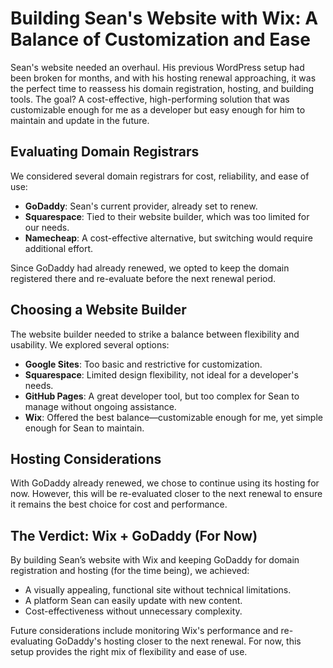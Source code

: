 # Building Sean's Website with Wix: A Balance of Customization and Ease

Sean's website needed an overhaul. His previous WordPress setup had been broken for months, and with his hosting renewal approaching, it was the perfect time to reassess his domain registration, hosting, and building tools. The goal? A cost-effective, high-performing solution that was customizable enough for me as a developer but easy enough for him to maintain and update in the future.

## Evaluating Domain Registrars
We considered several domain registrars for cost, reliability, and ease of use:

- **GoDaddy**: Sean's current provider, already set to renew.
- **Squarespace**: Tied to their website builder, which was too limited for our needs.
- **Namecheap**: A cost-effective alternative, but switching would require additional effort.

Since GoDaddy had already renewed, we opted to keep the domain registered there and re-evaluate before the next renewal period.

## Choosing a Website Builder
The website builder needed to strike a balance between flexibility and usability. We explored several options:

- **Google Sites**: Too basic and restrictive for customization.
- **Squarespace**: Limited design flexibility, not ideal for a developer's needs.
- **GitHub Pages**: A great developer tool, but too complex for Sean to manage without ongoing assistance.
- **Wix**: Offered the best balance—customizable enough for me, yet simple enough for Sean to maintain.

## Hosting Considerations
With GoDaddy already renewed, we chose to continue using its hosting for now. However, this will be re-evaluated closer to the next renewal to ensure it remains the best choice for cost and performance.

## The Verdict: Wix + GoDaddy (For Now)
By building Sean’s website with Wix and keeping GoDaddy for domain registration and hosting (for the time being), we achieved:
- A visually appealing, functional site without technical limitations.
- A platform Sean can easily update with new content.
- Cost-effectiveness without unnecessary complexity.

Future considerations include monitoring Wix's performance and re-evaluating GoDaddy's hosting closer to the next renewal. For now, this setup provides the right mix of flexibility and ease of use.
